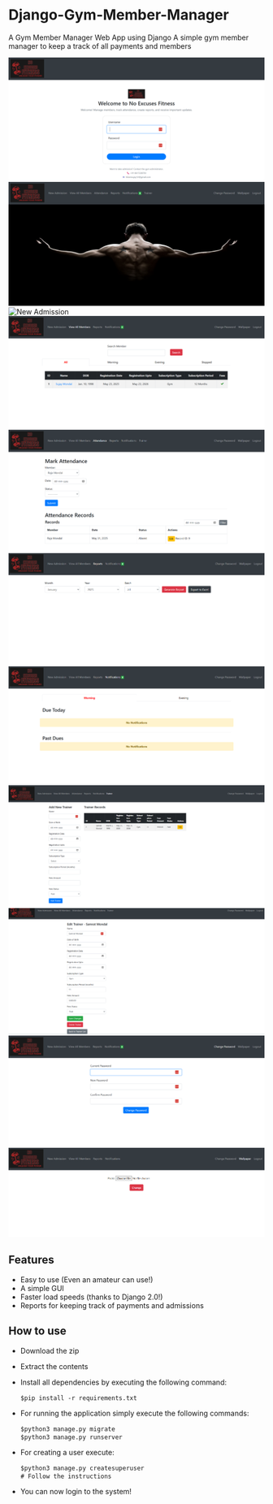 # Django-Gym-Member-Manager
A Gym Member Manager Web App using Django
A simple gym member manager to keep a track of all payments and members


![Login Page](images/login_page.png)
![Dashboard](images/dashboard.png)
![New Admission](images/new_addmission.png)
![View All Members](images/view_all_members.png)
![Member Attendance](images/attendance.png)
![Generate Reports](images/reports.png)
![Notifications](images/notifications.png)
![Trainer](images/trainer.png)
![Edit & Delete Trainer](images/edit_trainer.png)
![Change Password](images/change_password.png)
![Change Wallpaper](images/change_wallpaper.png)

## Features

- Easy to use (Even an amateur can use!)
- A simple GUI
- Faster load speeds (thanks to Django 2.0!)
- Reports for keeping track of payments and admissions

## How to use

- Download the zip
- Extract the contents
- Install all dependencies by executing the following command:

    ```
    $pip install -r requirements.txt
    ```

- For running the application simply execute the following commands:

    ```
    $python3 manage.py migrate
    $python3 manage.py runserver
    ```

- For creating a user execute:

    ```
    $python3 manage.py createsuperuser
    # Follow the instructions
    ```

- You can now login to the system!


